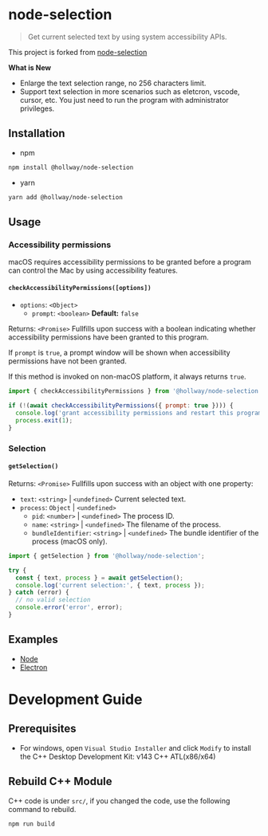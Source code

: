 # node-selection

> Get current selected text by using system accessibility APIs.

This project is forked from [node-selection](https://github.com/lujjjh/node-selection)

**What is New**
- Enlarge the text selection range, no 256 characters limit.
- Support text selection in more scenarios such as eletcron, vscode, cursor, etc. You just need to run the program with administrator privileges.

## Installation

- npm
```sh
npm install @hollway/node-selection
```

- yarn 
```sh
yarn add @hollway/node-selection
```

## Usage

### Accessibility permissions

macOS requires accessibility permissions to be granted before a program
can control the Mac by using accessibility features.

#### `checkAccessibilityPermissions([options])`

- `options`: `<Object>`
  - `prompt`: `<boolean>` **Default:** `false`

Returns: `<Promise>` Fullfills upon success with a boolean indicating
whether accessibility permissions have been granted to this program.

If `prompt` is `true`, a prompt window will be shown when accessibility
permissions have not been granted.

If this method is invoked on non-macOS platform, it always returns `true`.

```js
import { checkAccessibilityPermissions } from '@hollway/node-selection';

if (!(await checkAccessibilityPermissions({ prompt: true }))) {
  console.log('grant accessibility permissions and restart this program');
  process.exit(1);
}
```

### Selection

#### `getSelection()`

Returns: `<Promise>` Fullfills upon success with an object with one property:

- `text`: `<string>` | `<undefined>` Current selected text.
- `process`: `Object` | `<undefined>`
  - `pid`: `<number>` | `<undefined>` The process ID.
  - `name`: `<string>` | `<undefined>` The filename of the process.
  - `bundleIdentifier`: `<string>` | `<undefined>` The bundle identifier of the process (macOS only).

```js
import { getSelection } from '@hollway/node-selection';

try {
  const { text, process } = await getSelection();
  console.log('current selection:', { text, process });
} catch (error) {
  // no valid selection
  console.error('error', error);
}
```

## Examples

- [Node](example/node-example)
- [Electron](example/electron-example)

# Development Guide

## Prerequisites
- For windows, open `Visual Studio Installer` and click `Modify` to install the C++ Desktop Development Kit: v143 C++ ATL(x86/x64)

## Rebuild C++ Module
C++ code is under `src/`, if you changed the code, use the following command to rebuild.
```sh
npm run build
```
